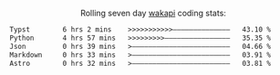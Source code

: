<p align="center">Rolling seven day <a href="https://wakapi.dev/"/>wakapi</a> coding stats:</p>
<!--START_SECTION:waka-->

```txt
Typst        6 hrs 2 mins    >>>>>>>>>>>——————————————   43.10 %
Python       4 hrs 57 mins   >>>>>>>>>————————————————   35.35 %
Json         0 hrs 39 mins   >————————————————————————   04.66 %
Markdown     0 hrs 33 mins   >————————————————————————   03.91 %
Astro        0 hrs 32 mins   >————————————————————————   03.81 %
```

<!--END_SECTION:waka-->
